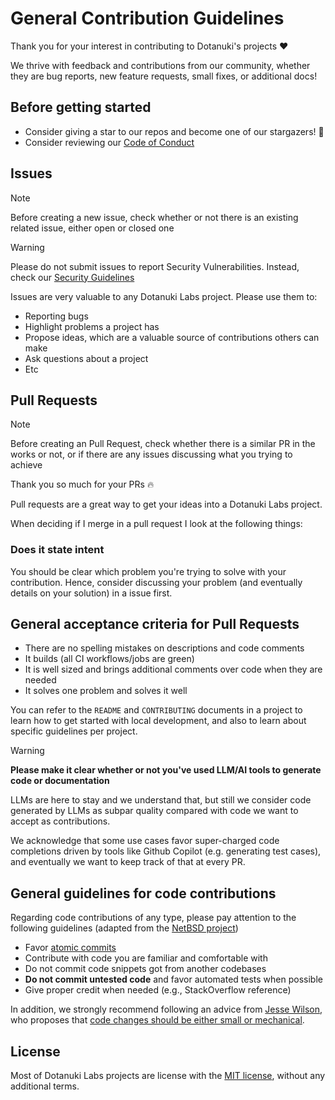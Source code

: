 # General Contribution Guidelines

Thank you for your interest in contributing to Dotanuki's projects ❤️

We thrive with feedback and contributions from our community, whether they are bug reports, new feature requests, small fixes, or additional docs!

## Before getting started

- Consider giving a star to our repos and become one of our stargazers! 🌟
- Consider reviewing our [Code of Conduct](https://github.com/dotanuki-labs/.github/blob/main/CODE_OF_CONDUCT.md)

## Issues

> [!NOTE]
> Before creating a new issue, check whether or not there is an existing related issue, either open or closed one

> [!WARNING]
> Please do not submit issues to report Security Vulnerabilities.
> Instead, check our [Security Guidelines](https://github.com/dotanuki-labs/.github/blob/main/SECURITY.md)

Issues are very valuable to any Dotanuki Labs project. Please use them to:

- Reporting bugs
- Highlight problems a project has
- Propose ideas, which are a valuable source of contributions others can make
- Ask questions about a project
- Etc

## Pull Requests

> [!NOTE]
> Before creating an Pull Request, check whether there is a similar PR in the works or not, or
> if there are any issues discussing what you trying to achieve

Thank you so much for your PRs 🔥

Pull requests are a great way to get your ideas into a Dotanuki Labs project.

When deciding if I merge in a pull request I look at the following things:

### Does it state intent

You should be clear which problem you're trying to solve with your contribution. Hence, consider
discussing your problem (and eventually details on your solution) in a issue first.

## General acceptance criteria for Pull Requests

- There are no spelling mistakes on descriptions and code comments
- It builds (all CI workflows/jobs are green)
- It is well sized and brings additional comments over code when they are needed
- It solves one problem and solves it well

You can refer to the `README` and `CONTRIBUTING` documents in a project to learn how to get started
with local development, and also to learn about specific guidelines per project.

> [!WARNING]
>
> **Please make it clear whether or not you've used LLM/AI tools to generate code or documentation**

LLMs are here to stay and we understand that, but still we consider code generated by LLMs as subpar quality compared with code we want to accept as contributions.

We acknowledge that some use cases favor super-charged code completions driven by tools like Github Copilot (e.g. generating test cases), and eventually we want to keep track of that at every PR.

## General guidelines for code contributions

Regarding code contributions of any type, please pay attention to the following guidelines (adapted from the [NetBSD project](https://www.netbsd.org/developers/commit-guidelines.html))

- Favor [atomic commits](https://en.wikipedia.org/wiki/Atomic_commit)
- Contribute with code you are familiar and comfortable with
- Do not commit code snippets got from another codebases
- **Do not commit untested code** and favor automated tests when possible
- Give proper credit when needed (e.g., StackOverflow reference)

In addition, we strongly recommend following an advice from
[Jesse Wilson](https://github.com/swankjesse),
who proposes that
[code changes should be either small or mechanical](https://publicobject.com/2023/01/08/small-or-mechanical/).

## License

Most of Dotanuki Labs projects are license with the [MIT license](http://opensource.org/licenses/MIT),
without any additional terms.
